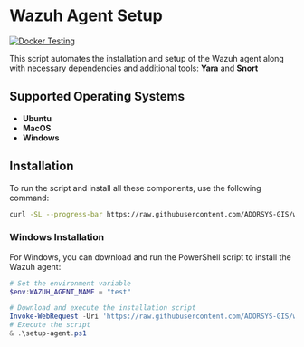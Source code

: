 # Wazuh Agent Setup

[![Docker Testing](https://github.com/ADORSYS-GIS/wazuh-agent/actions/workflows/test-script.yml/badge.svg)](https://github.com/ADORSYS-GIS/wazuh-agent/actions/workflows/test-script.yml)

This script automates the installation and setup of the Wazuh agent along with necessary dependencies and additional tools: **Yara** and **Snort**

## Supported Operating Systems
- **Ubuntu**
- **MacOS** 
- **Windows**


## Installation
To run the script and install all these components, use the following command:
```bash
curl -SL --progress-bar https://raw.githubusercontent.com/ADORSYS-GIS/wazuh-agent/main/scripts/setup-agent.sh | WAZUH_AGENT_NAME=test bash
```
### Windows Installation

For Windows, you can download and run the PowerShell script to install the Wazuh agent:

```powershell
# Set the environment variable
$env:WAZUH_AGENT_NAME = "test"

# Download and execute the installation script
Invoke-WebRequest -Uri 'https://raw.githubusercontent.com/ADORSYS-GIS/wazuh-agent/refs/heads/wazuh-agent-win/scripts/setup-agent.ps1' -OutFile 'setup-agent.ps1'
# Execute the script
& .\setup-agent.ps1
```

